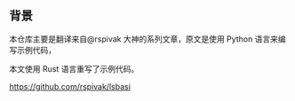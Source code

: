 ## 背景

本仓库主要是翻译来自@rspivak 大神的系列文章，原文是使用 Python 语言来编写示例代码，

本文使用 Rust 语言重写了示例代码。

https://github.com/rspivak/lsbasi

